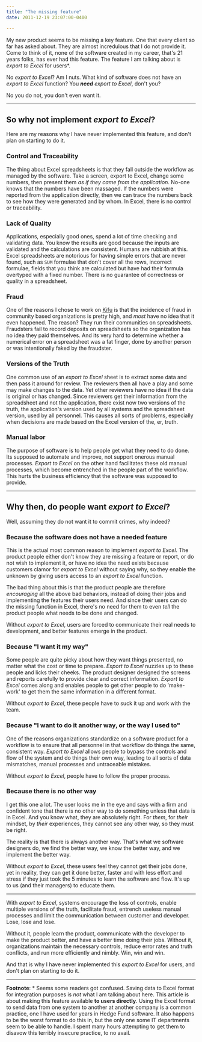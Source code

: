 ```yaml
---
title: "The missing feature"
date: 2011-12-19 23:07:00-0400

---
```


My new product seems to be missing a key feature. One that every client so far has asked about. They are almost incredulous that I do not provide it. Come to think of it, none of the software created in my career, that's 21 years folks, has ever had this feature. The feature I am talking about is *export to Excel* for users*.

No *export to Excel*? Am I nuts. What kind of software does not have an *export to Excel* function? You ***need** export to Excel*, don't you?

No you do not, you don't even want it.

<!--more-->

---

## So why not implement *export to Excel*?

Here are my reasons why I have never implemented this feature, and don't plan on starting to do it.

### Control and Traceability

The thing about Excel spreadsheets is that they fall outside the workflow as managed by the software. Take a screen, export to Excel, change some numbers, then present them *as if they came from the application*.  No-one knows that the numbers have been massaged. If the numbers were reported from the application directly, then we can trace the numbers back to see how they were generated and by whom. In Excel, there is no control or traceability.

### Lack of Quality

Applications, especially good ones, spend a lot of time checking and validating data. You know the results are good because the inputs are validated and the calculations are consistent. Humans are rubbish at this. Excel spreadsheets are notorious for having simple errors that are never found, such as `SUM` formulae that don't cover all the rows, incorrect formulae, fields that you think are calculated but have had their formula overtyped with a fixed number.  There is no guarantee of correctness or quality in a spreadsheet.

### Fraud

One of the reasons I chose to work on [Kifu](http://www.kifuapp.com) is that the incidence of fraud in community based organizations is pretty high, and *most* have no idea that it even happened. The reason? They run their communities on spreadsheets. Fraudsters fail to record deposits on spreadsheets so the organization has no idea they paid themselves. And its very hard to determine whether a numerical error on a spreadsheet was a fat finger, done by another person or was intentionally faked by the fraudster.

### Versions of the Truth

One common use of an *export to Excel* sheet is to extract some data and then pass it around for review.  The reviewers then all have a play and some may make changes to the data.  Yet other reviewers have no idea if the data is original or has changed. Since reviewers get their information from the spreadsheet and not the application, there exist now two versions of the truth, the application's version used by all systems and the spreadsheet version, used by all personnel. This causes all sorts of problems, especially when decisions are made based on the Excel version of the, er, truth.

### Manual labor

The purpose of software is to help people get what they need to do done. Its supposed to automate and improve, not support onerous manual processes. *Export to Excel* on the other hand facilitates these old manual processes, which become entrenched in the people part of the workflow. This hurts the business efficiency that the software was supposed to provide.

---

## Why then, do people want *export to Excel*?

Well, assuming they do not want it to commit crimes, why indeed?

### Because the software does not have a needed feature

This is the actual most common reason to implement *export to Excel*. The product people either don't know they are missing a feature or report, or do not wish to implement it, or have no idea the need exists because customers clamor for *export to Excel* without saying why, so they enable the unknown by giving users access to an *export to Excel* function.

The bad thing about this is that the product people are therefore *encouraging* all the above bad behaviors, instead of doing their jobs and implementing the features their users need. And since their users can do the missing function in Excel, there's no need for them to even *tell* the product people what needs to be done and changed.

Without *export to Excel*, users are forced to communicate their real needs to development, and better features emerge in the product.

### Because "I want it my way"

Some people are quite picky about how they want things presented, no matter what the cost or time to prepare. *Export to Excel* nuzzles up to these people and licks their cheeks. The product designer designed the screens and reports carefully to provide clear and correct information. *Export to Excel* comes along and enables people to get other people to do 'make-work' to get them the same information in a different format.

Without *export to Excel*, these people have to suck it up and work with the team.

### Because "I want to do it another way, or the way I used to"

One of the reasons organizations standardize on a software product for a workflow is to ensure that all personnel in that workflow do things the same, consistent way. *Export to Excel* allows people to bypass the controls and flow of the system and do things their own way, leading to all sorts of data mismatches, manual processes and untraceable mistakes.

Without *export to Excel*, people have to follow the proper process.

### Because there is no other way

I get this one a lot. The user looks me in the eye and says with a firm and confident tone that there is no other way to do something unless that data is in Excel. And you know what, they are absolutely right. For *them*, for *their* mindset, by *their* experiences, they cannot see any other way, so they must be right.

The reality is that there is always another way. That's what we software designers do, we find the better way, we know the better way, and we implement the better way.

Without *export to Excel*, these users feel they cannot get their jobs done, yet in reality, they can get it done better, faster and with less effort and stress if they just took the 5 minutes to learn the software and flow. It's up to us (and their managers) to educate them.

---

With *export to Excel*, systems encourage the loss of controls, enable multiple versions of the truth, facilitate fraud, entrench useless manual processes and limit the communication between customer and developer. Lose, lose and lose.

Without it, people learn the product, communicate with the developer to make the product better, and have a better time doing their jobs. Without it, organizations maintain the necessary controls, reduce error rates and truth conflicts, and run more efficiently and nimbly. Win, win and win.

And that is why I have never implemented this *export to Excel* for users, and don't plan on starting to do it.

---

**Footnote**: \* Seems some readers got confused. Saving data to Excel format for integration purposes is *not* what I am talking about here. This article is about making this feature available **to users directly**. Using the Excel format to send data from one system to another at another company is a common practice, one I have used for years in Hedge Fund software. It also happens to be the worst format to do this in, but the only one some IT departments seem to be able to handle. I spent many hours attempting to get them to disavow this terribly insecure practice, to no avail.
